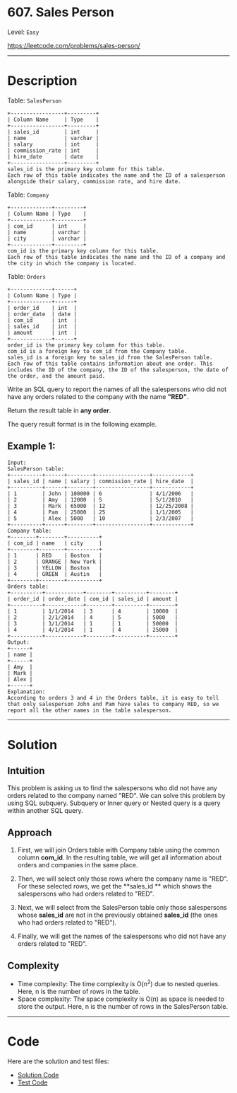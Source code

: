 # 607. Sales Person

Level: `Easy`

https://leetcode.com/problems/sales-person/

---

# Description

Table: `SalesPerson`

    +-----------------+---------+
    | Column Name     | Type    |
    +-----------------+---------+
    | sales_id        | int     |
    | name            | varchar |
    | salary          | int     |
    | commission_rate | int     |
    | hire_date       | date    |
    +-----------------+---------+
    sales_id is the primary key column for this table.
    Each row of this table indicates the name and the ID of a salesperson alongside their salary, commission rate, and hire date.

Table: `Company`

    +-------------+---------+
    | Column Name | Type    |
    +-------------+---------+
    | com_id      | int     |
    | name        | varchar |
    | city        | varchar |
    +-------------+---------+
    com_id is the primary key column for this table.
    Each row of this table indicates the name and the ID of a company and the city in which the company is located.

Table: `Orders`

    +-------------+------+
    | Column Name | Type |
    +-------------+------+
    | order_id    | int  |
    | order_date  | date |
    | com_id      | int  |
    | sales_id    | int  |
    | amount      | int  |
    +-------------+------+
    order_id is the primary key column for this table.
    com_id is a foreign key to com_id from the Company table.
    sales_id is a foreign key to sales_id from the SalesPerson table.
    Each row of this table contains information about one order. This includes the ID of the company, the ID of the salesperson, the date of the order, and the amount paid.

Write an SQL query to report the names of all the salespersons who did not have any orders related to the company with
the name **"RED"**.

Return the result table in **any order**.

The query result format is in the following example.

## Example 1:

    Input:
    SalesPerson table:
    +----------+------+--------+-----------------+------------+
    | sales_id | name | salary | commission_rate | hire_date  |
    +----------+------+--------+-----------------+------------+
    | 1        | John | 100000 | 6               | 4/1/2006   |
    | 2        | Amy  | 12000  | 5               | 5/1/2010   |
    | 3        | Mark | 65000  | 12              | 12/25/2008 |
    | 4        | Pam  | 25000  | 25              | 1/1/2005   |
    | 5        | Alex | 5000   | 10              | 2/3/2007   |
    +----------+------+--------+-----------------+------------+
    Company table:
    +--------+--------+----------+
    | com_id | name   | city     |
    +--------+--------+----------+
    | 1      | RED    | Boston   |
    | 2      | ORANGE | New York |
    | 3      | YELLOW | Boston   |
    | 4      | GREEN  | Austin   |
    +--------+--------+----------+
    Orders table:
    +----------+------------+--------+----------+--------+
    | order_id | order_date | com_id | sales_id | amount |
    +----------+------------+--------+----------+--------+
    | 1        | 1/1/2014   | 3      | 4        | 10000  |
    | 2        | 2/1/2014   | 4      | 5        | 5000   |
    | 3        | 3/1/2014   | 1      | 1        | 50000  |
    | 4        | 4/1/2014   | 1      | 4        | 25000  |
    +----------+------------+--------+----------+--------+
    Output:
    +------+
    | name |
    +------+
    | Amy  |
    | Mark |
    | Alex |
    +------+
    Explanation:
    According to orders 3 and 4 in the Orders table, it is easy to tell that only salesperson John and Pam have sales to company RED, so we report all the other names in the table salesperson.

---

# Solution

## Intuition

This problem is asking us to find the salespersons who did not have any orders related to the company named "RED". We
can solve this problem by using SQL subquery. Subquery or Inner query or Nested query is a query within another SQL
query.

## Approach

1. First, we will join Orders table with Company table using the common column **com_id**. In the resulting table, we
   will get all information about orders and companies in the same place.

2. Then, we will select only those rows where the company name is "RED". For these selected rows, we get the **sales_id
   ** which shows the salespersons who had orders related to "RED".

3. Next, we will select from the SalesPerson table only those salespersons whose **sales_id** are not in the previously
   obtained **sales_id** (the ones who had orders related to "RED").

4. Finally, we will get the names of the salespersons who did not have any orders related to "RED".

## Complexity

- Time complexity:
  The time complexity is O(n<sup>2</sup>) due to nested queries. Here, n is the number of rows in the table.
- Space complexity:
  The space complexity is O(n) as space is needed to store the output. Here, n is the number of rows in the SalesPerson table.

---

# Code

Here are the solution and test files:

- [Solution Code](./solution.sql)
- [Test Code](./solution_test.go)